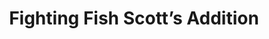 ---
layout: place
title: Fighting Fish Scott’s Addition
permalink: /virginia/richmond/fighting-fish-scott-s-addition.html
stateAbbr: VA
stateName: Virginia
cityName: Richmond
seo:
  type: restaurant
  links: http://fightingfishrva.com/
place_id: ChIJJ10HqaoWsYkRxsycXWo2zVo
photos:
  - name: >-
      places/ChIJJ10HqaoWsYkRxsycXWo2zVo/photos/AeeoHcJKMJQ3QccesWwFtDqcob3oIFEjQKgdCcQ_pN7VY4CZ1KdRrAAVS6KcaqVaZv0I_GOuU4ZI5D47ORz-xKiu-qckGqb9VQGsi1SYPBnFanYBbDpOBOzPL-sVDR05aE8yBlYZ_UgbYn97UVLf-nkkosYLLFHmgmhUHXCDsutbpiRDgZVrxxPPyzC79evcMMprJZmOppnwl5lGnos6k7NViSyGrG1oEjdrIDINlFy5Z6nPf1G08caBRCWm4-ttjsaCKnyJ3MsLXwMKiREWMw--sKWWwuQqW8t4bkDV2Rn0mKFVBw
    widthPx: 4032
    heightPx: 3024
    authorAttributions:
      - displayName: Fighting Fish Scott’s Addition
        uri: https://maps.google.com/maps/contrib/114904677164190698823
        photoUri: >-
          https://lh3.googleusercontent.com/a-/ALV-UjVrU4TzBa8ATPWJ63RpPwS9Y9GT2sZ3edXQy8z9XBhzvinvd-g=s100-p-k-no-mo
    flagContentUri: >-
      https://www.google.com/local/imagery/report/?cb_client=maps_api_places.places_api&image_key=!1e10!2sAF1QipMSzjGxIELb-XS1glY6m1KYAZfvLu4W-8YQKWa5&hl=en-US
    googleMapsUri: >-
      https://www.google.com/maps/place//data=!3m4!1e2!3m2!1sAF1QipMSzjGxIELb-XS1glY6m1KYAZfvLu4W-8YQKWa5!2e10!4m2!3m1!1s0x89b116aaa9075d27:0x5acd366a5d9cccc6
  - name: >-
      places/ChIJJ10HqaoWsYkRxsycXWo2zVo/photos/AeeoHcLwXLRO3Of71iIX16CVNg1BVz_C73FORc8rkTn1xt6_bf7ZQSKSethMskk6F1Aj7c7qqwUQrbeI6HmaFYzV2kmkVbfs6QWCpcpBBLtzUBzF1EYq1wdJG2JLgaiDouIDA_MVKVgFiMzhxZKt6--Ud0QW1r2KL87LZkoCqEQUea7ogJnq4hqfB-_2W5yXm6nrnI8hJWrrVkJx0W5F5IFCHsQNU62OiMsOvzpzvNhDfgiTnYTUJGLe_ezsakd3_3rQAx7YsiXq164m7dO-95_6YcHQ2VEldqcRxr4GAUNeGBXjWg
    widthPx: 3024
    heightPx: 4032
    authorAttributions:
      - displayName: Fighting Fish Scott’s Addition
        uri: https://maps.google.com/maps/contrib/114904677164190698823
        photoUri: >-
          https://lh3.googleusercontent.com/a-/ALV-UjVrU4TzBa8ATPWJ63RpPwS9Y9GT2sZ3edXQy8z9XBhzvinvd-g=s100-p-k-no-mo
    flagContentUri: >-
      https://www.google.com/local/imagery/report/?cb_client=maps_api_places.places_api&image_key=!1e10!2sAF1QipMl0bf6pCs7LMeYfGjnRzMeS1aRmITdk0Mbu47g&hl=en-US
    googleMapsUri: >-
      https://www.google.com/maps/place//data=!3m4!1e2!3m2!1sAF1QipMl0bf6pCs7LMeYfGjnRzMeS1aRmITdk0Mbu47g!2e10!4m2!3m1!1s0x89b116aaa9075d27:0x5acd366a5d9cccc6
  - name: >-
      places/ChIJJ10HqaoWsYkRxsycXWo2zVo/photos/AeeoHcJdGvXKrwh8g6fb7FpQ1nGM2JGo_Dj5Y9RMpF-7K9EoO3gL5KOEJrRI0fWa9EDMOoULi0h8_bHavBGKuceTlHZrJlv4Rz5OXeMUfeTaxlKkMg4LWv1giK_sSZYfhm6MqBiq7KSzjc-Xf2aNEgMex1mwNHrPhRjuKw7lH0hWjSFe4DM4qsQqTFnP7N5jujx2k02zLB086JVPNYeaAYNxKjWAL3SU88I915I5WRAJisCXwDUVfDhPJ6KpHZ0vuEsXbNE5VB4qU46S5mSY5jLjng0ReFxTa8sYrCsLHXsB0Dwq90WLftI6WijdKfl_DNpqP5DMOAjKrtd-T_p4rkHm_jK7W4A1JwLjRa4YTM0b54Gjt-6nMFWMkBV4_JTwXEGT8Rv-p6kEXEaY0m-U2oQxDElk_mpJvC-wIN9mnY7HPBgdvw
    widthPx: 3024
    heightPx: 4032
    authorAttributions:
      - displayName: Sultan Khan
        uri: https://maps.google.com/maps/contrib/100181670677039093403
        photoUri: >-
          https://lh3.googleusercontent.com/a/ACg8ocJ9A2KvHlOCaX2huwpOMHlB_f6udmSIquZJvqosiNGFCyCCnw=s100-p-k-no-mo
    flagContentUri: >-
      https://www.google.com/local/imagery/report/?cb_client=maps_api_places.places_api&image_key=!1e10!2sCIHM0ogKEICAgMDoyKjbXQ&hl=en-US
    googleMapsUri: >-
      https://www.google.com/maps/place//data=!3m4!1e2!3m2!1sCIHM0ogKEICAgMDoyKjbXQ!2e10!4m2!3m1!1s0x89b116aaa9075d27:0x5acd366a5d9cccc6
  - name: >-
      places/ChIJJ10HqaoWsYkRxsycXWo2zVo/photos/AeeoHcLNkMP0wJS32xT0--zfZCQnIF8n6Q4HoMSemygXpIGIs1hWY77IXODbfrASKTGoBwH8HhaFdJ3-UhgDAdWIFY7sAgvpx_W4wrl7n-nP72oT82FJhX_81CfUdTlPvl3dCoRxcg-DkKrS1fQerZoockxfCxZK_ZEZmP_n-9yc34vqH1zFz-SvhY_ZKlrqwDeoGMGpIbT0SOQ9ZK66SDpx71sJwt2XDQh08TfEhYuvNHhTtvxTNH1DvW5vunbfhsohB6GJ0hzAnOO45WsPpEWJcJrnbj37DVd1hLmy1rC6nzWI14i4fEnu0IbKjbZ1tGSaxH0jdfr9dtQyFVXbJU-ezSV7I8U4_a06xEwMBXpc6Y9AEZCsEPVKpoPx9NvhSQMuoBGauExlZ4OZ1210v0tX8jwLQGOdNSd4FP_M_ERLpx6zOcg
    widthPx: 3024
    heightPx: 4032
    authorAttributions:
      - displayName: Henry Brandmark
        uri: https://maps.google.com/maps/contrib/100826559306592594403
        photoUri: >-
          https://lh3.googleusercontent.com/a/ACg8ocJzZspXbXlD9431B5cU0FnbHQnn3Zay7sxXfLoWPPyFlHsLmg=s100-p-k-no-mo
    flagContentUri: >-
      https://www.google.com/local/imagery/report/?cb_client=maps_api_places.places_api&image_key=!1e10!2sCIHM0ogKEICAgIDrxK7kpAE&hl=en-US
    googleMapsUri: >-
      https://www.google.com/maps/place//data=!3m4!1e2!3m2!1sCIHM0ogKEICAgIDrxK7kpAE!2e10!4m2!3m1!1s0x89b116aaa9075d27:0x5acd366a5d9cccc6
  - name: >-
      places/ChIJJ10HqaoWsYkRxsycXWo2zVo/photos/AeeoHcI9ohJuI8h-83u3XEh_sEkjfzfOpvAsp67eV2UoWrPg8eBW0ZxTnkkAIu7UZYAhGYfor1sJpgdPU7Tw-XgzOg5FQfR7enMTy7WfoueXhE147XUb6zmRl8LFrU8eclAP1bkUds1NWOM4iXmLP4EmJ50o6yBk8IS5tzowi08yvEAqapRXHPR0lTTLyyDn3a2rzpqzDnkj3zL1j5MVPi3azBKMoCjqjSxZfGsoRiIgy5EtftJ5GGcExKhHDSBSr8BnvqK2hLZ1-yklrYrwwdNssOdV0JaKop24Of-BBajreoBPxmFBmk-AniacSeB8S1ckPEcdE25SU6jgRP6iCctOb5G0NtVys2_HuSAzF5mTarONT93cic1_dRcwSGsWN8MGnKnbHDN81Bj8YHwG32mZYliy-DdfWyDU3KLzdMgvItjJLg
    widthPx: 4080
    heightPx: 3072
    authorAttributions:
      - displayName: Jennifer C
        uri: https://maps.google.com/maps/contrib/117656490803515074043
        photoUri: >-
          https://lh3.googleusercontent.com/a-/ALV-UjXybxie6qbLERVWcQfdHIqHJqXAQdwRFX_Zf5bX7JVOY3a8-7e9=s100-p-k-no-mo
    flagContentUri: >-
      https://www.google.com/local/imagery/report/?cb_client=maps_api_places.places_api&image_key=!1e10!2sCIHM0ogKEICAgIDT0eC5Bg&hl=en-US
    googleMapsUri: >-
      https://www.google.com/maps/place//data=!3m4!1e2!3m2!1sCIHM0ogKEICAgIDT0eC5Bg!2e10!4m2!3m1!1s0x89b116aaa9075d27:0x5acd366a5d9cccc6
  - name: >-
      places/ChIJJ10HqaoWsYkRxsycXWo2zVo/photos/AeeoHcJs-EFf4QZIf6X-27wWJdcZ-lXbpcv_QzjJcMHtXYV8Zt3gp5K_ZSnygiSyhiq8eNng0aLCWkJ8okmxWOBamWZ8zYFcT46eiq50hNomkoeASmDTNhb4j8myXqiHk4XMnoD_c-Ax94YZPe8omuERpL-QZPFTXUBDsMQwuIXSsY0Bz9YGaf3MdVgWIKqClu3OscW5Rwo-cJFiZXzErowk1jRbh-ND23o1pUSpHwLMzMH5zk5qBRHaeEn70EMADaMUwadZf2b1mULlFkqwHrtb8m9Wp4rwpK8Jus2DhR5HgSHBmFb713G2IzhIRRbntAUIL5XwX57pnezf62baBEd2HU-l425JbFQGf2K7mirmog_CKsGQj_TIdSskmFWttVXXxOatINMZagBP2qTN4aCjPJFNXh0sBMWfKrt_QPZD_gqgCNX0
    widthPx: 3000
    heightPx: 4000
    authorAttributions:
      - displayName: Diana Harvey
        uri: https://maps.google.com/maps/contrib/110481822119235713919
        photoUri: >-
          https://lh3.googleusercontent.com/a-/ALV-UjW9Fy_BKhrLby6uqN9DnmU4CrsFKtPHY8WbD9jDb2KvIPkMmC5O=s100-p-k-no-mo
    flagContentUri: >-
      https://www.google.com/local/imagery/report/?cb_client=maps_api_places.places_api&image_key=!1e10!2sCIHM0ogKEICAgICL_u796wE&hl=en-US
    googleMapsUri: >-
      https://www.google.com/maps/place//data=!3m4!1e2!3m2!1sCIHM0ogKEICAgICL_u796wE!2e10!4m2!3m1!1s0x89b116aaa9075d27:0x5acd366a5d9cccc6
  - name: >-
      places/ChIJJ10HqaoWsYkRxsycXWo2zVo/photos/AeeoHcKkKyLAT4DpclogZluV4cC59BUViJUTrOT0qVgrb8xcsDiXVu1pWLeUf8oOUibOrXJDf7ziLReSOmzFJQc3w0K2pcnWwWBcmtUz3yxRhL_Hoofe-hJscvfbItKGll1jdtqDrYa3__HIkRPWwMzEobTuTAZqD2bA4AkDxw0lQ3nEtpKTY7UA7AWT-uR30Voc4B4bIXWABq-QVKaKFR4EejCkdobJymBb61lza-WGOoTWdW3gwrDhXpDJoLWmf64k2UFeQ87jIxZY43BeZh7E-S1kuttv4opIEdy24vTFi0b8lW9Mb5W5HYOD6VKzyOYAitKmDhx8Mjw4HYj3ofwfAN5LeZMerKO5ktt4NyDU8VUClY5mhz8QgnPLekJtLNPXRtV_QdVEDQRL9pDvomvGSPWI_v9gRoa1CyypkKprckhQGZv9
    widthPx: 4032
    heightPx: 3024
    authorAttributions:
      - displayName: Rachel Lawrence
        uri: https://maps.google.com/maps/contrib/111316123461330642517
        photoUri: >-
          https://lh3.googleusercontent.com/a-/ALV-UjUp0uLg0SKb3-3LN78Ie_YswnuqzJAsIMkGy_9KeZh36MWLcAo=s100-p-k-no-mo
    flagContentUri: >-
      https://www.google.com/local/imagery/report/?cb_client=maps_api_places.places_api&image_key=!1e10!2sCIHM0ogKEICAgIC7hJyPyQE&hl=en-US
    googleMapsUri: >-
      https://www.google.com/maps/place//data=!3m4!1e2!3m2!1sCIHM0ogKEICAgIC7hJyPyQE!2e10!4m2!3m1!1s0x89b116aaa9075d27:0x5acd366a5d9cccc6
  - name: >-
      places/ChIJJ10HqaoWsYkRxsycXWo2zVo/photos/AeeoHcJzWgzHhfHcj2DrIdh_fBJQm60G4ki0AE9iEdPGeQoEgGPBGeP0HW9h7c-sxYlJ7m6wWlyh1S6aY1GSgJFaHF8F9tZzXYU9MZFExw9SE75gAUdddMA2pO12atYuPHp5s9Kh1fPuWWU_8V2sFlG6w3cuww8rf9SNsgQgQQa1vbukwN9BQ4BIhGr1T26zHkDbtQQL5aGl37lry6Ew4CT5AmJA415OU8z8h6X3NdgVxEc_UKYJa1u2W-z6BjYvPLlQmt7MfobITPVRyK1SBrn2ZJzZQ1xTGgzmWLbHhWR2nvTm1wksnCRuxARfyvoirsGjtAEo0iOFtqGVrxDgJtIvWyQQImk5caMelnvysWNtIgKYr0YF-MYKoDGdSr-rx0sOAtKlnAFGU1mDz38GQCVeW_WeLpYbktyJGzDRdm2GCYXcMfE
    widthPx: 4032
    heightPx: 3024
    authorAttributions:
      - displayName: Dominik
        uri: https://maps.google.com/maps/contrib/114300977302980197522
        photoUri: >-
          https://lh3.googleusercontent.com/a/ACg8ocKjqLnaj5algq-GaaxFUU-av3vnVvms6YamAZ9Z9cKiXbR0Ww=s100-p-k-no-mo
    flagContentUri: >-
      https://www.google.com/local/imagery/report/?cb_client=maps_api_places.places_api&image_key=!1e10!2sCIHM0ogKEICAgID31t6M7gE&hl=en-US
    googleMapsUri: >-
      https://www.google.com/maps/place//data=!3m4!1e2!3m2!1sCIHM0ogKEICAgID31t6M7gE!2e10!4m2!3m1!1s0x89b116aaa9075d27:0x5acd366a5d9cccc6
  - name: >-
      places/ChIJJ10HqaoWsYkRxsycXWo2zVo/photos/AeeoHcJ8l4zssdYFT_s-FIsybm9peNzKZhQBPMPZ-KCfkbPGOG5hxy3Uo0Lp_rD2A9O2pUzq9fusBBRnGXMdxBbpzJmifkl-Jg-ZSiW5TPwtkfpPwyObLHeqRHTND_mjmYzRsq0CIizdvLDrTtWwqaf81xC0DFFqKmJ-izHF68sl4ioWKLEZbRnwcRA524Va9bs0fNcfWQ41Q2SvwA6FatrHhj47cAn0Xed8Nbw8M0LtjAK9pUfj0phCHA4k8Ipkdh8EQKAIPVcnqJ_1v7Y-A77nzYNqOdkfcAnoDDVjbmpaHrGeFN6V61iD23s1M671Xdq-UOpVdE4UGGhHMThn-JAfUUiO5uAfWS9kuH3s311Zb5qs71e4hdCq9i-gVl4rPr0WDw2syz5BsJKRPYDMxW8oNOlN8Xh_5_P2QR2uQ_RUbNB9Zw
    widthPx: 4800
    heightPx: 3600
    authorAttributions:
      - displayName: Melissa Saady
        uri: https://maps.google.com/maps/contrib/109582942000790917583
        photoUri: >-
          https://lh3.googleusercontent.com/a/ACg8ocIK6Z40DWa_U2_SVIseWR4yBAPzXEWDOJTwpT9PBitY5pgh4yM=s100-p-k-no-mo
    flagContentUri: >-
      https://www.google.com/local/imagery/report/?cb_client=maps_api_places.places_api&image_key=!1e10!2sCIHM0ogKEICAgIDL6qrrBA&hl=en-US
    googleMapsUri: >-
      https://www.google.com/maps/place//data=!3m4!1e2!3m2!1sCIHM0ogKEICAgIDL6qrrBA!2e10!4m2!3m1!1s0x89b116aaa9075d27:0x5acd366a5d9cccc6
  - name: >-
      places/ChIJJ10HqaoWsYkRxsycXWo2zVo/photos/AeeoHcLMtnc9-SINhUN0gfFem8PcTqFhzuVJw6mrxxkUiyGtS3L65nzF5__aHLgeanxDB0ijgt9aOc7Q-kwYOnA3xgbPEsrbUtmVUyrGxAeJSMFO-YqEh6LOvf8voq2qDEzevJ3Nofp_OPmdv1KI3jlDswyini8ZBPpJbG27__wQUn74Khjf2zGslmWeLmWgeXvr4g5O6nL9tCvRqa8Q0_DOCTZnpxCCUfekb9WMu3oJxyj-CC4oNiyj2bHgnSIdSwaNdGtcr7JaeGOMqv2WTD2qhJK8ON_vsRZv-afRbJ0qbYENSdSqQpk1jkzCQw6SEa4pWdrlt3CYOHZusv821DPZ3HBzKJWBhxltX_2EUcxh4paytq9nh6kbvnJm603k92_vAfepb8F2cT4isRjPG9SEfIkkuGYymTznUo27R2fDmNTFaQ
    widthPx: 3024
    heightPx: 4032
    authorAttributions:
      - displayName: Jason Nicholas
        uri: https://maps.google.com/maps/contrib/103265812325257298357
        photoUri: >-
          https://lh3.googleusercontent.com/a-/ALV-UjUsic2b0ZA68OqqAtPynT9jilVsEXyRcwbn1n1o5Cj8bttMijvQ=s100-p-k-no-mo
    flagContentUri: >-
      https://www.google.com/local/imagery/report/?cb_client=maps_api_places.places_api&image_key=!1e10!2sCIHM0ogKEICAgIC-noSbdA&hl=en-US
    googleMapsUri: >-
      https://www.google.com/maps/place//data=!3m4!1e2!3m2!1sCIHM0ogKEICAgIC-noSbdA!2e10!4m2!3m1!1s0x89b116aaa9075d27:0x5acd366a5d9cccc6
address: 912 N Arthur Ashe Blvd, Richmond, VA 23230, USA
street: 912 N Arthur Ashe Blvd
city: Richmond
state: VA
zip: '23230'
country: USA
neighborhood: Scott's Addition Historic District
latitude: '37.563309'
longitude: '-77.470098'
accessibility_options:
  wheelchairAccessibleEntrance: true
  wheelchairAccessibleRestroom: true
  wheelchairAccessibleSeating: true
business_status: OPERATIONAL
name: Fighting Fish Scott’s Addition
google_maps_links:
  directionsUri: >-
    https://www.google.com/maps/dir//''/data=!4m7!4m6!1m1!4e2!1m2!1m1!1s0x89b116aaa9075d27:0x5acd366a5d9cccc6!3e0
  placeUri: https://maps.google.com/?cid=6542945664104189126
  writeAReviewUri: >-
    https://www.google.com/maps/place//data=!4m3!3m2!1s0x89b116aaa9075d27:0x5acd366a5d9cccc6!12e1
  reviewsUri: >-
    https://www.google.com/maps/place//data=!4m4!3m3!1s0x89b116aaa9075d27:0x5acd366a5d9cccc6!9m1!1b1
  photosUri: >-
    https://www.google.com/maps/place//data=!4m3!3m2!1s0x89b116aaa9075d27:0x5acd366a5d9cccc6!10e5
primary_type: Sushi Restaurant
opening_hours:
  regular: null
  current: null
secondary_opening_hours:
  regular:
    weekdayDescriptions: null
    type: null
  current:
    weekdayDescriptions: null
    type: null
phone: (804) 562-1546
price_level: null
price_range: $20 &ndash; $30
rating: '4.7'
rating_count: 0
website: http://fightingfishrva.com/
description: >-
  Discover Fighting Fish Sushi in Richmond, VA$$$Fighting Fish Sushi in
  Richmond, VA, offers a casual yet inviting spot for enjoying innovative
  Japanese cuisine that's perfect for sushi enthusiasts. This cozy restaurant
  features creative twists on traditional dishes, including unique sushi rolls,
  burritos, and poke bowls, all paired with a selection of beer and cocktails to
  enhance the meal. With its focus on fresh ingredients and accessible pricing,
  it's an ideal choice for those seeking top sushi spots in the area, making it
  easy to find great options when searching for sushi near me. The welcoming
  atmosphere and thoughtful menu details, such as accessibility features, ensure
  a comfortable dining experience for everyone. Overall, it's a go-to
  destination for anyone exploring Japanese places near me that blend quality
  and creativity.
generative_summary: >-
  Discover Fighting Fish Sushi in Richmond, VA$$$Fighting Fish Sushi in
  Richmond, VA, offers a casual yet inviting spot for enjoying innovative
  Japanese cuisine that's perfect for sushi enthusiasts. This cozy restaurant
  features creative twists on traditional dishes, including unique sushi rolls,
  burritos, and poke bowls, all paired with a selection of beer and cocktails to
  enhance the meal. With its focus on fresh ingredients and accessible pricing,
  it's an ideal choice for those seeking top sushi spots in the area, making it
  easy to find great options when searching for sushi near me. The welcoming
  atmosphere and thoughtful menu details, such as accessibility features, ensure
  a comfortable dining experience for everyone. Overall, it's a go-to
  destination for anyone exploring Japanese places near me that blend quality
  and creativity.
generative_disclosure: Summarized by AI using the Grok-3-Mini model.
reviews:
  - name: >-
      places/ChIJJ10HqaoWsYkRxsycXWo2zVo/reviews/ChZDSUhNMG9nS0VJQ0FnTUR3a00zY0hnEAE
    relativePublishTimeDescription: a week ago
    rating: 5
    text:
      text: >-
        Absolutely blown away by Fighting Fish! From the moment we walked in,
        the atmosphere was vibrant and welcoming. The sushi is truly exceptional
        – incredibly fresh, creative, and beautifully presented. We tried a few
        different rolls and a sushi bowl, and each one was a flavor explosion.
        The service was top-notch; our server was attentive, knowledgeable, and
        made great recommendations. Scott's Addition is lucky to have this gem!
        If you're a sushi lover, or even if you're just looking for a fantastic
        dining experience, Fighting Fish is a must-try. 5 stars all the way!
      languageCode: en
    originalText:
      text: >-
        Absolutely blown away by Fighting Fish! From the moment we walked in,
        the atmosphere was vibrant and welcoming. The sushi is truly exceptional
        – incredibly fresh, creative, and beautifully presented. We tried a few
        different rolls and a sushi bowl, and each one was a flavor explosion.
        The service was top-notch; our server was attentive, knowledgeable, and
        made great recommendations. Scott's Addition is lucky to have this gem!
        If you're a sushi lover, or even if you're just looking for a fantastic
        dining experience, Fighting Fish is a must-try. 5 stars all the way!
      languageCode: en
    authorAttribution:
      displayName: RenOne Lab (renonelab)
      uri: https://www.google.com/maps/contrib/118025980351677911166/reviews
      photoUri: >-
        https://lh3.googleusercontent.com/a-/ALV-UjUZuosR7mntDsp8tHHlc9ExiW4swKpQaSDAsBI532gsFLiFQhCO0A=s128-c0x00000000-cc-rp-mo-ba5
    publishTime: '2025-04-01T20:30:36.257726Z'
    flagContentUri: >-
      https://www.google.com/local/review/rap/report?postId=ChZDSUhNMG9nS0VJQ0FnTUR3a00zY0hnEAE&d=17924085&t=1
    googleMapsUri: >-
      https://www.google.com/maps/reviews/data=!4m6!14m5!1m4!2m3!1sChZDSUhNMG9nS0VJQ0FnTUR3a00zY0hnEAE!2m1!1s0x89b116aaa9075d27:0x5acd366a5d9cccc6
  - name: >-
      places/ChIJJ10HqaoWsYkRxsycXWo2zVo/reviews/ChdDSUhNMG9nS0VJQ0FnSUQzaXVTLXB3RRAB
    relativePublishTimeDescription: 5 months ago
    rating: 4
    text:
      text: >-
        Our food was delicious! We had The Fighting Fish tower and the monster
        roll. The sushi had a fresh taste. They took a little long to get our
        food out but other than that, definitely recommend it.
      languageCode: en
    originalText:
      text: >-
        Our food was delicious! We had The Fighting Fish tower and the monster
        roll. The sushi had a fresh taste. They took a little long to get our
        food out but other than that, definitely recommend it.
      languageCode: en
    authorAttribution:
      displayName: Daniel Alvarado
      uri: https://www.google.com/maps/contrib/101400679762694194637/reviews
      photoUri: >-
        https://lh3.googleusercontent.com/a-/ALV-UjVxXWngjzpMsHTpNubiylm3qaQ0J7LQxEjhFvU3Irg0O2A_KSvW=s128-c0x00000000-cc-rp-mo
    publishTime: '2024-11-13T23:56:36.100965Z'
    flagContentUri: >-
      https://www.google.com/local/review/rap/report?postId=ChdDSUhNMG9nS0VJQ0FnSUQzaXVTLXB3RRAB&d=17924085&t=1
    googleMapsUri: >-
      https://www.google.com/maps/reviews/data=!4m6!14m5!1m4!2m3!1sChdDSUhNMG9nS0VJQ0FnSUQzaXVTLXB3RRAB!2m1!1s0x89b116aaa9075d27:0x5acd366a5d9cccc6
  - name: >-
      places/ChIJJ10HqaoWsYkRxsycXWo2zVo/reviews/ChZDSUhNMG9nS0VJQ0FnSUQzMXQ2TUxnEAE
    relativePublishTimeDescription: 5 months ago
    rating: 5
    text:
      text: >-
        We ordered the lunch combo twice (Nigiri Lovers) which is probably the
        best Suschi deal in all of Richmond! It comes with either soup or
        seaweed salad (+$3). The fish was fresh and of high quality, we can
        highly recommend the salmon/avocado rolls and the shrimp rolls. The
        service was also very friendly!
      languageCode: en
    originalText:
      text: >-
        We ordered the lunch combo twice (Nigiri Lovers) which is probably the
        best Suschi deal in all of Richmond! It comes with either soup or
        seaweed salad (+$3). The fish was fresh and of high quality, we can
        highly recommend the salmon/avocado rolls and the shrimp rolls. The
        service was also very friendly!
      languageCode: en
    authorAttribution:
      displayName: Dominik
      uri: https://www.google.com/maps/contrib/114300977302980197522/reviews
      photoUri: >-
        https://lh3.googleusercontent.com/a/ACg8ocKjqLnaj5algq-GaaxFUU-av3vnVvms6YamAZ9Z9cKiXbR0Ww=s128-c0x00000000-cc-rp-mo-ba4
    publishTime: '2024-11-14T22:18:01.607245Z'
    flagContentUri: >-
      https://www.google.com/local/review/rap/report?postId=ChZDSUhNMG9nS0VJQ0FnSUQzMXQ2TUxnEAE&d=17924085&t=1
    googleMapsUri: >-
      https://www.google.com/maps/reviews/data=!4m6!14m5!1m4!2m3!1sChZDSUhNMG9nS0VJQ0FnSUQzMXQ2TUxnEAE!2m1!1s0x89b116aaa9075d27:0x5acd366a5d9cccc6
  - name: >-
      places/ChIJJ10HqaoWsYkRxsycXWo2zVo/reviews/ChZDSUhNMG9nS0VJQ0FnSURQazhfaUtREAE
    relativePublishTimeDescription: 4 months ago
    rating: 5
    text:
      text: >-
        As I write this food review, I want to first acknowledge that 9/10 when
        someone ask for me to do a review for their business, I usually use
        ChatGPT. If you’re an elder and unaware of what “ChatGPT” is, it is an
        artificial intelligence program that can generate anything you ask
        (pretty cool if you ask me). Anyway, let’s get to the point. No one
        asked me to do this food review but as I read through these food
        reviews, it has encouraged me to leave one of my own as I write this at
        5AM. This place, the fighting fish, has the best sushi in the freaking
        world. You know, before my pallet developed , I didn’t really want to
        try sushi. Raw fish? Gross. I like everything fried. But this, this
        place right here took me back to childhood birth. The most beautiful
        thing a person can experience. The staff is freaking awesome and on top
        of that, when I ask for extra candy, they give it without hesitation.
        Man. You know the first time I went here and tried it, I went 5 more
        times that week, and two of those times being twice that same day. I was
        a little ashamed and embarrassed initially , so i just sent my friend to
        go pick it up for me so I could eat it in private. I hope this monologue
        helps you make the right decision when choosing where to go for sushi.
        Lastly, if anyone reads this from the fighting fish, I would be more
        than honored to meet the chef, as I have a few words for them. Thank you
      languageCode: en
    originalText:
      text: >-
        As I write this food review, I want to first acknowledge that 9/10 when
        someone ask for me to do a review for their business, I usually use
        ChatGPT. If you’re an elder and unaware of what “ChatGPT” is, it is an
        artificial intelligence program that can generate anything you ask
        (pretty cool if you ask me). Anyway, let’s get to the point. No one
        asked me to do this food review but as I read through these food
        reviews, it has encouraged me to leave one of my own as I write this at
        5AM. This place, the fighting fish, has the best sushi in the freaking
        world. You know, before my pallet developed , I didn’t really want to
        try sushi. Raw fish? Gross. I like everything fried. But this, this
        place right here took me back to childhood birth. The most beautiful
        thing a person can experience. The staff is freaking awesome and on top
        of that, when I ask for extra candy, they give it without hesitation.
        Man. You know the first time I went here and tried it, I went 5 more
        times that week, and two of those times being twice that same day. I was
        a little ashamed and embarrassed initially , so i just sent my friend to
        go pick it up for me so I could eat it in private. I hope this monologue
        helps you make the right decision when choosing where to go for sushi.
        Lastly, if anyone reads this from the fighting fish, I would be more
        than honored to meet the chef, as I have a few words for them. Thank you
      languageCode: en
    authorAttribution:
      displayName: Mikhael Warith
      uri: https://www.google.com/maps/contrib/107899308210554154224/reviews
      photoUri: >-
        https://lh3.googleusercontent.com/a-/ALV-UjXQvMNTbWsV3lhGBh9pd5wHWrcMUgCEMWrwCOh90Ff83W96zWY=s128-c0x00000000-cc-rp-mo
    publishTime: '2024-12-05T13:03:23.438753Z'
    flagContentUri: >-
      https://www.google.com/local/review/rap/report?postId=ChZDSUhNMG9nS0VJQ0FnSURQazhfaUtREAE&d=17924085&t=1
    googleMapsUri: >-
      https://www.google.com/maps/reviews/data=!4m6!14m5!1m4!2m3!1sChZDSUhNMG9nS0VJQ0FnSURQazhfaUtREAE!2m1!1s0x89b116aaa9075d27:0x5acd366a5d9cccc6
  - name: >-
      places/ChIJJ10HqaoWsYkRxsycXWo2zVo/reviews/ChZDSUhNMG9nS0VJQ0FnSURuOHNleEdnEAE
    relativePublishTimeDescription: 6 months ago
    rating: 5
    text:
      text: >-
        Super nice place with excellent sushi, the vibe inside is quieter and
        upscale but the prices aren't too bad. The sushi itself is some of the
        best in the area and I highly recommend the nachos
      languageCode: en
    originalText:
      text: >-
        Super nice place with excellent sushi, the vibe inside is quieter and
        upscale but the prices aren't too bad. The sushi itself is some of the
        best in the area and I highly recommend the nachos
      languageCode: en
    authorAttribution:
      displayName: Gus Humphrey
      uri: https://www.google.com/maps/contrib/106384941799554124440/reviews
      photoUri: >-
        https://lh3.googleusercontent.com/a-/ALV-UjW4f71pon_7AfEOZwOnm4yaUpE56PMrYSREtZITzsZUmzzUhd5A=s128-c0x00000000-cc-rp-mo-ba5
    publishTime: '2024-10-04T21:46:40.632136Z'
    flagContentUri: >-
      https://www.google.com/local/review/rap/report?postId=ChZDSUhNMG9nS0VJQ0FnSURuOHNleEdnEAE&d=17924085&t=1
    googleMapsUri: >-
      https://www.google.com/maps/reviews/data=!4m6!14m5!1m4!2m3!1sChZDSUhNMG9nS0VJQ0FnSURuOHNleEdnEAE!2m1!1s0x89b116aaa9075d27:0x5acd366a5d9cccc6
review_summary: >-
  What People Love About This Sushi Gem$$$Visitors often rave about the fresh
  and flavorful sushi options at this spot, with many highlighting creative
  rolls and bowls that deliver a satisfying mix of tastes and textures. While
  some note occasional waits for service, the overall experience shines through
  friendly staff and solid value, especially during happy hour deals that keep
  things affordable and fun. Folks appreciate the high-quality fish and
  inventive dishes like sushi burritos, making it a standout for anyone hunting
  for the best sushi near me. The lively vibe adds to the appeal, creating a
  relaxed setting that's great for casual outings or groups. In summary, it's a
  reliable choice that earns high marks for its tasty offerings and welcoming
  feel, encouraging repeat visits for sushi lovers in the neighborhood.
review_disclosure: Summarized by AI using the Grok-3-Mini model.
parking_options:
  freeStreetParking: true
  valetParking: false
payment_options:
  acceptsCreditCards: true
  acceptsDebitCards: true
  acceptsCashOnly: false
  acceptsNfc: true
allow_dogs: null
curbside_pickup: false
delivery: true
dine_in: true
good_for_children: false
good_for_groups: null
good_for_sports: false
live_music: false
menu_for_children: false
outdoor_seating: false
reservable: true
restroom: true
serves_beer: true
serves_breakfast: false
serves_brunch: null
serves_cocktails: true
serves_coffee: null
serves_dinner: true
serves_dessert: true
serves_lunch: true
serves_vegetarian_food: null
serves_wine: true
takeout: true
update_category: pro
places_description: >-
  A menu with creative takes on Japanese sushi (bowls, burritos, & rolls) in a
  cozy, casual space.

---